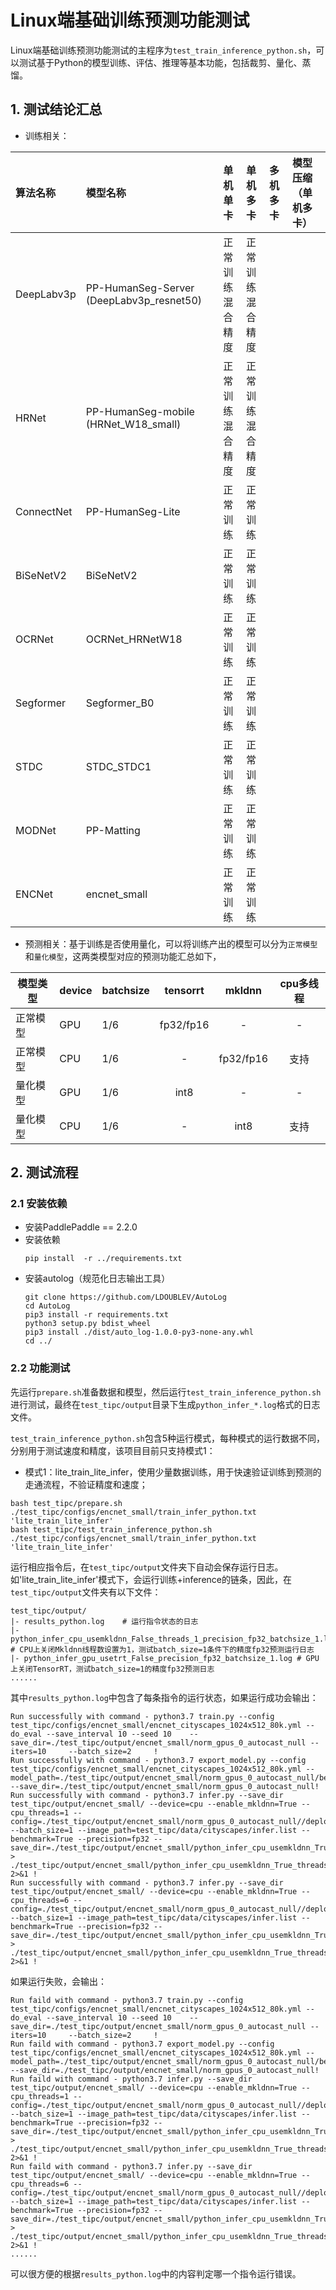 # Linux端基础训练预测功能测试

Linux端基础训练预测功能测试的主程序为`test_train_inference_python.sh`，可以测试基于Python的模型训练、评估、推理等基本功能，包括裁剪、量化、蒸馏。

## 1. 测试结论汇总

- 训练相关：

| 算法名称 | 模型名称 | 单机单卡 | 单机多卡 | 多机多卡 | 模型压缩（单机多卡） |
|  :----  |   :----  |    :----  |  :----   |  :----   |  :----   |
| DeepLabv3p     |PP-HumanSeg-Server (DeepLabv3p_resnet50)| 正常训练 <br> 混合精度 | 正常训练 <br> 混合精度 |  |  |
|  HRNet     |PP-HumanSeg-mobile (HRNet_W18_small)  |  正常训练 <br> 混合精度 | 正常训练 <br> 混合精度 |  |  |
| ConnectNet | PP-HumanSeg-Lite| 正常训练  | 正常训练  |  |  |
| BiSeNetV2 | BiSeNetV2 | 正常训练  | 正常训练  |  |  |
| OCRNet | OCRNet_HRNetW18 | 正常训练  | 正常训练  |  |  |
| Segformer | Segformer_B0 | 正常训练  | 正常训练  |  |  |
| STDC | STDC_STDC1 | 正常训练  | 正常训练  |  |  |
| MODNet | PP-Matting | 正常训练  | 正常训练  |  |  |
| ENCNet | encnet_small | 正常训练  | 正常训练  |  |  |


- 预测相关：基于训练是否使用量化，可以将训练产出的模型可以分为`正常模型`和`量化模型`，这两类模型对应的预测功能汇总如下，

| 模型类型 |device | batchsize | tensorrt | mkldnn | cpu多线程 |
|  ----   |  ---- |   ----   |  :----:  |   :----:   |  :----:  |
| 正常模型 | GPU | 1/6 | fp32/fp16 | - | - |
| 正常模型 | CPU | 1/6 | - | fp32/fp16 | 支持 |
| 量化模型 | GPU | 1/6 | int8 | - | - |
| 量化模型 | CPU | 1/6 | - | int8 | 支持 |

## 2. 测试流程


### 2.1 安装依赖
- 安装PaddlePaddle == 2.2.0
- 安装依赖
    ```
    pip install  -r ../requirements.txt
    ```
- 安装autolog（规范化日志输出工具）
    ```
    git clone https://github.com/LDOUBLEV/AutoLog
    cd AutoLog
    pip3 install -r requirements.txt
    python3 setup.py bdist_wheel
    pip3 install ./dist/auto_log-1.0.0-py3-none-any.whl
    cd ../
    ```


### 2.2 功能测试
先运行`prepare.sh`准备数据和模型，然后运行`test_train_inference_python.sh`进行测试，最终在```test_tipc/output```目录下生成`python_infer_*.log`格式的日志文件。


`test_train_inference_python.sh`包含5种运行模式，每种模式的运行数据不同，分别用于测试速度和精度，该项目目前只支持模式1：

- 模式1：lite_train_lite_infer，使用少量数据训练，用于快速验证训练到预测的走通流程，不验证精度和速度；
```shell
bash test_tipc/prepare.sh ./test_tipc/configs/encnet_small/train_infer_python.txt 'lite_train_lite_infer'
bash test_tipc/test_train_inference_python.sh ./test_tipc/configs/encnet_small/train_infer_python.txt 'lite_train_lite_infer'
```

运行相应指令后，在`test_tipc/output`文件夹下自动会保存运行日志。如'lite_train_lite_infer'模式下，会运行训练+inference的链条，因此，在`test_tipc/output`文件夹有以下文件：
```
test_tipc/output/
|- results_python.log    # 运行指令状态的日志
|- python_infer_cpu_usemkldnn_False_threads_1_precision_fp32_batchsize_1.log  # CPU上关闭Mkldnn线程数设置为1，测试batch_size=1条件下的精度fp32预测运行日志
|- python_infer_gpu_usetrt_False_precision_fp32_batchsize_1.log # GPU上关闭TensorRT，测试batch_size=1的精度fp32预测日志
......
```

其中`results_python.log`中包含了每条指令的运行状态，如果运行成功会输出：
```
Run successfully with command - python3.7 train.py --config test_tipc/configs/encnet_small/encnet_cityscapes_1024x512_80k.yml --do_eval --save_interval 10 --seed 10    --save_dir=./test_tipc/output/encnet_small/norm_gpus_0_autocast_null --iters=10     --batch_size=2     !  
Run successfully with command - python3.7 export_model.py --config test_tipc/configs/encnet_small/encnet_cityscapes_1024x512_80k.yml --model_path=./test_tipc/output/encnet_small/norm_gpus_0_autocast_null/best_model/model.pdparams --save_dir=./test_tipc/output/encnet_small/norm_gpus_0_autocast_null!  
Run successfully with command - python3.7 infer.py --save_dir test_tipc/output/encnet_small/ --device=cpu --enable_mkldnn=True --cpu_threads=1 --config=./test_tipc/output/encnet_small/norm_gpus_0_autocast_null//deploy.yaml --batch_size=1 --image_path=test_tipc/data/cityscapes/infer.list --benchmark=True --precision=fp32 --save_dir=./test_tipc/output/encnet_small/python_infer_cpu_usemkldnn_True_threads_1_precision_fp32_batchsize_1_results   > ./test_tipc/output/encnet_small/python_infer_cpu_usemkldnn_True_threads_1_precision_fp32_batchsize_1.log 2>&1 !  
Run successfully with command - python3.7 infer.py --save_dir test_tipc/output/encnet_small/ --device=cpu --enable_mkldnn=True --cpu_threads=6 --config=./test_tipc/output/encnet_small/norm_gpus_0_autocast_null//deploy.yaml --batch_size=1 --image_path=test_tipc/data/cityscapes/infer.list --benchmark=True --precision=fp32 --save_dir=./test_tipc/output/encnet_small/python_infer_cpu_usemkldnn_True_threads_6_precision_fp32_batchsize_1_results   > ./test_tipc/output/encnet_small/python_infer_cpu_usemkldnn_True_threads_6_precision_fp32_batchsize_1.log 2>&1 !

```
如果运行失败，会输出：
```
Run faild with command - python3.7 train.py --config test_tipc/configs/encnet_small/encnet_cityscapes_1024x512_80k.yml --do_eval --save_interval 10 --seed 10    --save_dir=./test_tipc/output/encnet_small/norm_gpus_0_autocast_null --iters=10     --batch_size=2     !  
Run faild with command - python3.7 export_model.py --config test_tipc/configs/encnet_small/encnet_cityscapes_1024x512_80k.yml --model_path=./test_tipc/output/encnet_small/norm_gpus_0_autocast_null/best_model/model.pdparams --save_dir=./test_tipc/output/encnet_small/norm_gpus_0_autocast_null!  
Run faild with command - python3.7 infer.py --save_dir test_tipc/output/encnet_small/ --device=cpu --enable_mkldnn=True --cpu_threads=1 --config=./test_tipc/output/encnet_small/norm_gpus_0_autocast_null//deploy.yaml --batch_size=1 --image_path=test_tipc/data/cityscapes/infer.list --benchmark=True --precision=fp32 --save_dir=./test_tipc/output/encnet_small/python_infer_cpu_usemkldnn_True_threads_1_precision_fp32_batchsize_1_results   > ./test_tipc/output/encnet_small/python_infer_cpu_usemkldnn_True_threads_1_precision_fp32_batchsize_1.log 2>&1 !  
Run faild with command - python3.7 infer.py --save_dir test_tipc/output/encnet_small/ --device=cpu --enable_mkldnn=True --cpu_threads=6 --config=./test_tipc/output/encnet_small/norm_gpus_0_autocast_null//deploy.yaml --batch_size=1 --image_path=test_tipc/data/cityscapes/infer.list --benchmark=True --precision=fp32 --save_dir=./test_tipc/output/encnet_small/python_infer_cpu_usemkldnn_True_threads_6_precision_fp32_batchsize_1_results   > ./test_tipc/output/encnet_small/python_infer_cpu_usemkldnn_True_threads_6_precision_fp32_batchsize_1.log 2>&1 !
......
```
可以很方便的根据`results_python.log`中的内容判定哪一个指令运行错误。
